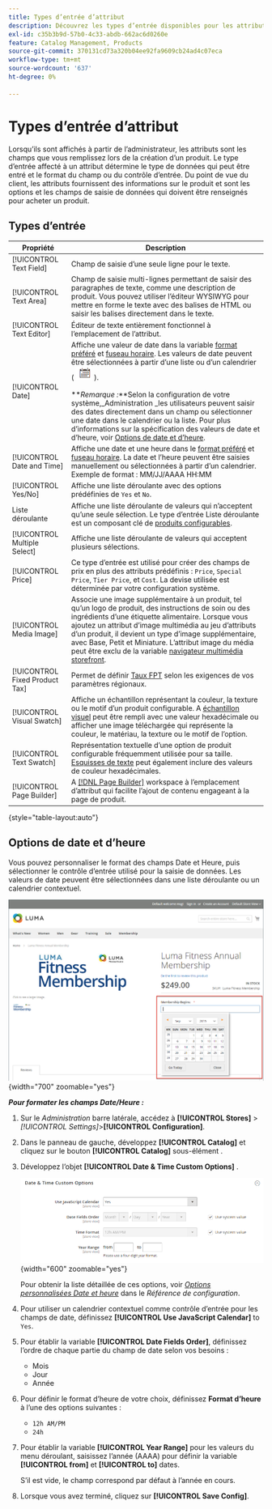 ```yaml
---
title: Types d’entrée d’attribut
description: Découvrez les types d’entrée disponibles pour les attributs de produit, qui déterminent le type de données pouvant être entrées et le format du champ ou du contrôle d’entrée.
exl-id: c35b3b9d-57b0-4c33-abdb-662ac6d0260e
feature: Catalog Management, Products
source-git-commit: 370131cd73a320b04ee92fa9609cb24ad4c07eca
workflow-type: tm+mt
source-wordcount: '637'
ht-degree: 0%

---
```


# Types d’entrée d’attribut

Lorsqu’ils sont affichés à partir de l’administrateur, les attributs sont les champs que vous remplissez lors de la création d’un produit. Le type d’entrée affecté à un attribut détermine le type de données qui peut être entré et le format du champ ou du contrôle d’entrée. Du point de vue du client, les attributs fournissent des informations sur le produit et sont les options et les champs de saisie de données qui doivent être renseignés pour acheter un produit.

## Types d’entrée

| Propriété | Description |
|--- |--- |
| [!UICONTROL Text Field] | Champ de saisie d’une seule ligne pour le texte. |
| [!UICONTROL Text Area] | Champ de saisie multi-lignes permettant de saisir des paragraphes de texte, comme une description de produit. Vous pouvez utiliser l’éditeur WYSIWYG pour mettre en forme le texte avec des balises de HTML ou saisir les balises directement dans le texte. |
| [!UICONTROL Text Editor] | Éditeur de texte entièrement fonctionnel à l’emplacement de l’attribut. |
| [!UICONTROL Date] | Affiche une valeur de date dans la variable [format préféré](#date-and-time-options) et [fuseau horaire](../getting-started/store-details.md#locale-options). Les valeurs de date peuvent être sélectionnées à partir d’une liste ou d’un calendrier ( ![Icône Calendrier](../assets/icon-calendar.png) ). <br/><br/>**_Remarque :_**Selon la configuration de votre système,_Administration _les utilisateurs peuvent saisir des dates directement dans un champ ou sélectionner une date dans le calendrier ou la liste. Pour plus d’informations sur la spécification des valeurs de date et d’heure, voir [Options de date et d’heure](#date-and-time-options). |
| [!UICONTROL Date and Time] | Affiche une date et une heure dans le [format préféré](#date-and-time-options) et [fuseau horaire](../getting-started/store-details.md#locale-options). La date et l’heure peuvent être saisies manuellement ou sélectionnées à partir d’un calendrier. Exemple de format : MM/JJ/AAAA HH:MM |
| [!UICONTROL Yes/No] | Affiche une liste déroulante avec des options prédéfinies de `Yes` et `No`. |
| Liste déroulante | Affiche une liste déroulante de valeurs qui n’acceptent qu’une seule sélection. Le type d’entrée Liste déroulante est un composant clé de [produits configurables](../catalog/product-create-configurable.md). |
| [!UICONTROL Multiple Select] | Affiche une liste déroulante de valeurs qui acceptent plusieurs sélections. |
| [!UICONTROL Price] | Ce type d’entrée est utilisé pour créer des champs de prix en plus des attributs prédéfinis : `Price`, `Special Price`, `Tier Price`, et `Cost`. La devise utilisée est déterminée par votre configuration système. |
| [!UICONTROL Media Image] | Associe une image supplémentaire à un produit, tel qu’un logo de produit, des instructions de soin ou des ingrédients d’une étiquette alimentaire. Lorsque vous ajoutez un attribut d’image multimédia au jeu d’attributs d’un produit, il devient un type d’image supplémentaire, avec Base, Petit et Miniature. L’attribut image du média peut être exclu de la variable [navigateur multimédia storefront](catalog-images-video.md#storefront-media-browser). |
| [!UICONTROL Fixed Product Tax] | Permet de définir [Taux FPT](../stores-purchase/fixed-product-tax.md) selon les exigences de vos paramètres régionaux. |
| [!UICONTROL Visual Swatch] | Affiche un échantillon représentant la couleur, la texture ou le motif d’un produit configurable. A [échantillon visuel](swatches.md) peut être rempli avec une valeur hexadécimale ou afficher une image téléchargée qui représente la couleur, le matériau, la texture ou le motif de l’option. |
| [!UICONTROL Text Swatch] | Représentation textuelle d’une option de produit configurable fréquemment utilisée pour sa taille. [Esquisses de texte](swatches.md) peut également inclure des valeurs de couleur hexadécimales. |
| [!UICONTROL Page Builder] | A [[!DNL Page Builder]](../page-builder/workspace.md) workspace à l’emplacement d’attribut qui facilite l’ajout de contenu engageant à la page de produit. |

{style="table-layout:auto"}

## Options de date et d’heure

Vous pouvez personnaliser le format des champs Date et Heure, puis sélectionner le contrôle d’entrée utilisé pour la saisie de données. Les valeurs de date peuvent être sélectionnées dans une liste déroulante ou un calendrier contextuel.

![Exemple - calendrier contextuel storefront](./assets/storefront-popup-calendar.png){width="700" zoomable="yes"}

**_Pour formater les champs Date/Heure :_**

1. Sur le _Administration_ barre latérale, accédez à **[!UICONTROL Stores]** > _[!UICONTROL Settings]_>**[!UICONTROL Configuration]**.

1. Dans le panneau de gauche, développez **[!UICONTROL Catalog]** et cliquez sur le bouton **[!UICONTROL Catalog]** sous-élément .

1. Développez l’objet **[!UICONTROL Date & Time Custom Options]** .

   ![Configuration du catalogue - options de date et d’heure](../configuration-reference/catalog/assets/catalog-date-time-custom-options.png){width="600" zoomable="yes"}

   Pour obtenir la liste détaillée de ces options, voir [_Options personnalisées Date et heure_](../configuration-reference/catalog/catalog.md) dans le _Référence de configuration_.

1. Pour utiliser un calendrier contextuel comme contrôle d’entrée pour les champs de date, définissez **[!UICONTROL Use JavaScript Calendar]** to `Yes`.

1. Pour établir la variable **[!UICONTROL Date Fields Order]**, définissez l’ordre de chaque partie du champ de date selon vos besoins :

   - Mois
   - Jour
   - Année

1. Pour définir le format d’heure de votre choix, définissez **Format d’heure** à l’une des options suivantes :

   - `12h AM/PM`
   - `24h`

1. Pour établir la variable **[!UICONTROL Year Range]** pour les valeurs du menu déroulant, saisissez l’année (AAAA) pour définir la variable **[!UICONTROL from]** et **[!UICONTROL to]** dates.

   S’il est vide, le champ correspond par défaut à l’année en cours.

1. Lorsque vous avez terminé, cliquez sur **[!UICONTROL Save Config]**.
